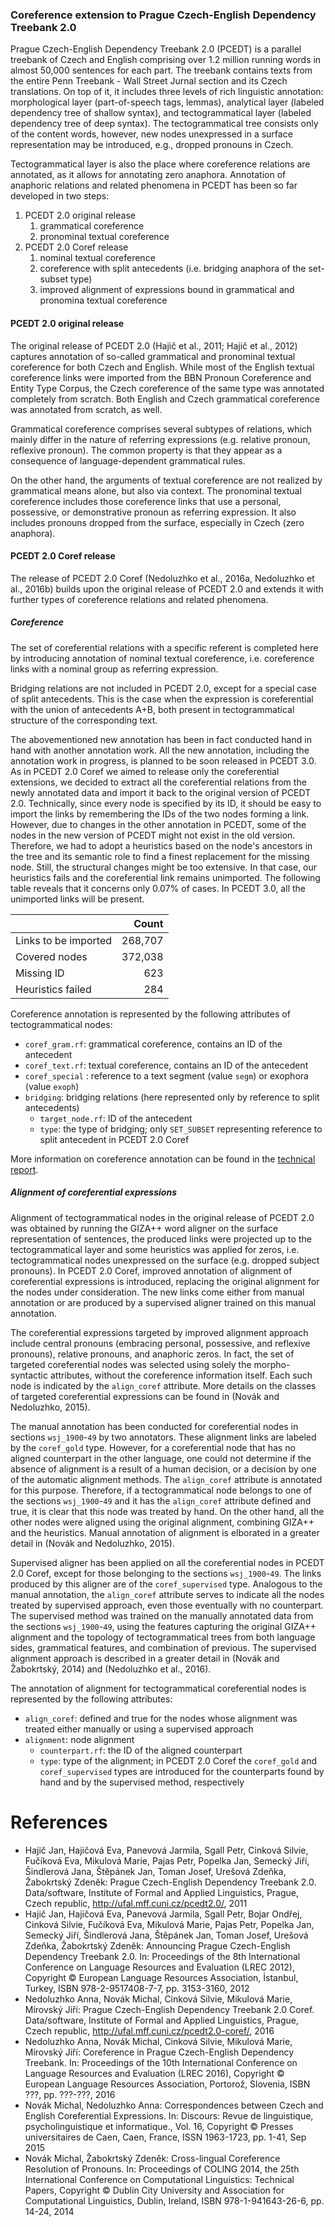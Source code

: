 ### Coreference extension to Prague Czech-English Dependency Treebank 2.0

Prague Czech-English Dependency Treebank 2.0 (PCEDT) is a parallel treebank of Czech and English comprising 
over 1.2 million running words in almost 50,000 sentences for each part. The treebank contains texts
from the entire Penn Treebank - Wall Street Jurnal section and its Czech translations. On top of it,
it includes three levels of rich linguistic annotation: morphological layer (part-of-speech tags, lemmas),
analytical layer (labeled dependency tree of shallow syntax), and tectogrammatical layer (labeled dependency
tree of deep syntax). The tectogrammatical tree consists only of the content words, however, new nodes
unexpressed in a surface representation may be introduced, e.g., dropped pronouns in Czech.

Tectogrammatical layer is also the place where coreference relations are annotated, as it allows
for annotating zero anaphora. Annotation of anaphoric relations and related phenomena in PCEDT
has been so far developed in two steps:

1. PCEDT 2.0 original release
    1. grammatical coreference
    2. pronominal textual coreference
2. PCEDT 2.0 Coref release
    1. nominal textual coreference
    2. coreference with split antecedents (i.e. bridging anaphora of the set-subset type)
    3. improved alignment of expressions bound in grammatical and pronomina textual coreference

#### PCEDT 2.0 original release

The original release of PCEDT 2.0 (Hajič et al., 2011; Hajič et al., 2012) captures annotation of so-called grammatical and pronominal textual coreference
for both Czech and English. While most of the English textual coreference links were imported from the BBN Pronoun Coreference and Entity Type Corpus, the Czech coreference of the same type was annotated completely from scratch. Both English and Czech grammatical coreference was annotated from scratch, as well.

Grammatical coreference comprises several subtypes of relations, which mainly differ in the nature of referring
expressions (e.g. relative pronoun, reflexive pronoun). The common property is that they appear as a consequence
of language-dependent grammatical rules.

On the other hand, the arguments of textual coreference are not realized by grammatical means alone, but also via
context. The pronominal textual coreference includes those coreference links that use a personal, possessive, or
demonstrative pronoun as referring expression. It also includes pronouns dropped from the surface, especially
in Czech (zero anaphora).

#### PCEDT 2.0 Coref release

The release of PCEDT 2.0 Coref (Nedoluzhko et al., 2016a, Nedoluzhko et al., 2016b) builds upon the original release of PCEDT 2.0 and extends
it with further types of coreference relations and related phenomena.

##### Coreference

The set of coreferential relations with a specific referent is completed here by introducing annotation of nominal
textual coreference, i.e. coreference links with a nominal group as referring expression.

Bridging relations are not included in PCEDT 2.0, except for a special case of split antecedents. This is the case
when the expression is coreferential with the union of antecedents A+B, both present in tectogrammatical structure
of the corresponding text.

The abovementioned new annotation has been in fact conducted hand in hand with another annotation work.
All the new annotation, including the annotation work in progress, is planned to be soon 
released in PCEDT 3.0. As in PCEDT 2.0 Coref we aimed to release only the coreferential extensions,
we decided to extract all the coreferential relations from the newly annotated data and import it back
to the original version of PCEDT 2.0. Technically, since every node is specified by its ID, it should be easy
to import the links by remembering the IDs of the two nodes forming a link. However, due to changes in the other
annotation in PCEDT, some of the nodes in the new version of PCEDT might not exist in the old version.
Therefore, we had to adopt a heuristics based on the node's ancestors in the tree and its semantic role
to find a finest replacement for the missing node. Still, the structural changes might be too extensive.
In that case, our heuristics fails and the coreferential link remains unimported. The following table
reveals that it concerns only 0.07% of cases. In PCEDT 3.0, all the unimported links will be present.

|                      | Count   |
|:---------------------|--------:|
| Links to be imported | 268,707 |
| Covered nodes        | 372,038 |
| Missing ID           |     623 |
| Heuristics failed    |     284 |

Coreference annotation is represented by the following attributes of tectogrammatical nodes:

* `coref_gram.rf`: grammatical coreference, contains an ID of the antecedent
* `coref_text.rf`: textual coreference, contains an ID of the antecedent
* `coref_special` : reference to a text segment (value `segm`) or exophora (value `exoph`)
* `bridging`: bridging relations (here represented only by reference to split antecedents)
    * `target_node.rf`: ID of the antecedent
    * `type`: the type of bridging; only `SET_SUBSET` representing reference to split antecedent in PCEDT 2.0 Coref

More information on coreference annotation can be found in the [technical report](http://ufal.mff.cuni.cz/techrep/tr57.pdf).

##### Alignment of coreferential expressions

Alignment of tectogrammatical nodes in the original release of PCEDT 2.0 was obtained by running
the GIZA++ word aligner on the surface representation of sentences, the produced links were projected
up to the tectogrammatical layer and some heuristics was applied for zeros, i.e. tectogrammatical nodes
unexpressed on the surface (e.g. dropped subject pronouns).
In PCEDT 2.0 Coref, improved annotation of alignment of coreferential expressions is introduced, replacing
the original alignment for the nodes under consideration. The new links come either from manual annotation
or are produced by a supervised aligner trained on this manual annotation.

The coreferential expressions targeted by improved alignment approach include central pronouns
(embracing personal, possessive, and reflexive pronouns), relative pronouns, and anaphoric zeros.
In fact, the set of targeted coreferential nodes was selected using solely the morpho-syntactic attributes,
without the coreference information itself. Each such node is indicated by the `align_coref` attribute.
More details on the classes of targeted coreferential expressions can be found in (Novák and Nedoluzhko, 2015).

The manual annotation has been conducted for coreferential nodes in sections `wsj_1900`-`49` by two annotators.
These alignment links are labeled by the `coref_gold` type. However, for a coreferential node that has no
aligned counterpart in the other language, one could not determine if the absence of alignment  is a result 
of a human decision, or a decision by one of the automatic alignment methods. 
The `align_coref` attribute is annotated for this purpose.
Therefore, if a tectogrammatical node belongs to one of the sections `wsj_1900`-`49` and
it has the `align_coref` attribute defined and true, it is clear that this node was treated by hand.
On the other hand, all the other nodes were aligned using the original alignment, combining GIZA++ and 
the heuristics.
Manual annotation of alignment is elborated in a greater detail in (Novák and Nedoluzhko, 2015).

Supervised aligner has been applied on all the coreferential nodes in PCEDT 2.0 Coref, except for those
belonging to the sections `wsj_1900`-`49`. The links produced by this aligner are of the `coref_supervised`
type. Analogous to the manual annotation, the `align_coref` attribute serves to indicate all the nodes
treated by supervised approach, even those eventually with no counterpart.
The supervised method was trained on the manually annotated data from the sections `wsj_1900`-`49`,
using the features capturing the original GIZA++ alignment and the topology of tectogrammatical trees
from both language sides, grammatical features, and combination of previous.
The supervised alignment approach is described in a greater detail in (Novák and Žabokrtský, 2014) and
(Nedoluzhko et al., 2016).

The annotation of alignment for tectogrammatical coreferential nodes is represented by the following attributes:

* `align_coref`: defined and true for the nodes whose alignment was treated either manually or using a supervised approach
* `alignment`: node alignment
    * `counterpart.rf`: the ID of the aligned counterpart
    * `type`: type of the alignment; in PCEDT 2.0 Coref the `coref_gold` and `coref_supervised` types are introduced for the
        counterparts found by hand and by the supervised method, respectively

# References
* Hajič Jan, Hajičová Eva, Panevová Jarmila, Sgall Petr, Cinková Silvie, Fučíková Eva, Mikulová Marie, Pajas Petr, Popelka Jan, Semecký Jiří, Šindlerová Jana, Štěpánek Jan, Toman Josef, Urešová Zdeňka, Žabokrtský Zdeněk: Prague Czech-English Dependency Treebank 2.0. Data/software, Institute of Formal and Applied Linguistics, Prague, Czech republic, http://ufal.mff.cuni.cz/pcedt2.0/, 2011
* Hajič Jan, Hajičová Eva, Panevová Jarmila, Sgall Petr, Bojar Ondřej, Cinková Silvie, Fučíková Eva, Mikulová Marie, Pajas Petr, Popelka Jan, Semecký Jiří, Šindlerová Jana, Štěpánek Jan, Toman Josef, Urešová Zdeňka, Žabokrtský Zdeněk: Announcing Prague Czech-English Dependency Treebank 2.0. In: Proceedings of the 8th International Conference on Language Resources and Evaluation (LREC 2012), Copyright © European Language Resources Association, İstanbul, Turkey, ISBN 978-2-9517408-7-7, pp. 3153-3160, 2012
* Nedoluzhko Anna, Novák Michal, Cinková Silvie, Mikulová Marie, Mírovský Jiří: Prague Czech-English Dependency Treebank 2.0 Coref. Data/software, Institute of Formal and Applied Linguistics, Prague, Czech republic, http://ufal.mff.cuni.cz/pcedt2.0-coref/, 2016
* Nedoluzhko Anna, Novák Michal, Cinková Silvie, Mikulová Marie, Mírovský Jiří: Coreference in Prague Czech-English Dependency Treebank. In: Proceedings of the 10th International Conference on Language Resources and Evaluation (LREC 2016), Copyright © European Language Resources Association, Portorož, Slovenia, ISBN ???, pp. ???-???, 2016
* Novák Michal, Nedoluzhko Anna: Correspondences between Czech and English Coreferential Expressions. In: Discours: Revue de linguistique, psycholinguistique et informatique., Vol. 16, Copyright © Presses universitaires de Caen, Caen, France, ISSN 1963-1723, pp. 1-41, Sep 2015
* Novák Michal, Žabokrtský Zdeněk: Cross-lingual Coreference Resolution of Pronouns. In: Proceedings of COLING 2014, the 25th International Conference on Computational Linguistics: Technical Papers, Copyright © Dublin City University and Association for Computational Linguistics, Dublin, Ireland, ISBN 978-1-941643-26-6, pp. 14-24, 2014
